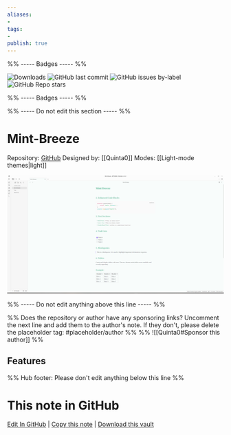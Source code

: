 ```yaml
---
aliases:
- 
tags: 
- 
publish: true
---
```


%% ----- Badges ----- %%

![Downloads](https://img.shields.io/badge/downloads-516-573E7A?style=for-the-badge&logo=)
![GitHub last commit](https://img.shields.io/github/last-commit/Quinta0/Mint-Breeze?color=573E7A&label=last%20update&logo=github&style=for-the-badge)
![GitHub issues by-label](https://img.shields.io/github/issues/Quinta0/Mint-Breeze/help%20wanted?color=573E7A&logo=github&style=for-the-badge) 
![GitHub Repo stars](https://img.shields.io/github/stars/Quinta0/Mint-Breeze?color=573E7A&logo=github&style=for-the-badge)

%% ----- Badges ----- %%

%% ----- Do not edit this section ----- %%

# Mint-Breeze

Repository: [GitHub](https://github.com/Quinta0/Mint-Breeze)
Designed by: [[Quinta0]]
Modes: [[Light-mode themes|light]]



![screenshot](https://github.com/Quinta0/Mint-Breeze/raw/HEAD/Mint-Breeze-small.png)

%% ----- Do not edit anything above this line ----- %% 

%% Does the repository or author have any sponsoring links? Uncomment the next line and add them to the author's note. If they don't, please delete the placeholder tag: #placeholder/author %%
%% ![[Quinta0#Sponsor this author]] %%


## Features



%% Hub footer: Please don't edit anything below this line %%

# This note in GitHub

<span class="git-footer">[Edit In GitHub](https://github.dev/obsidian-community/obsidian-hub/blob/main/02%20-%20Community%20Expansions/02.05%20All%20Community%20Expansions/Themes/Mint-Breeze.md "git-hub-edit-note") | [Copy this note](https://raw.githubusercontent.com/obsidian-community/obsidian-hub/main/02%20-%20Community%20Expansions/02.05%20All%20Community%20Expansions/Themes/Mint-Breeze.md "git-hub-copy-note") | [Download this vault](https://github.com/obsidian-community/obsidian-hub/archive/refs/heads/main.zip "git-hub-download-vault") </span>
